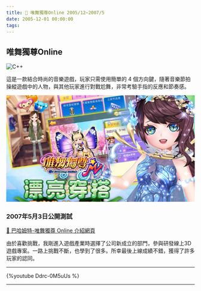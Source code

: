 ```yaml
---
title: 🔗 唯舞獨尊Online 2005/12~2007/5
date: 2005-12-01 00:00:00
tags:
---
```


## 唯舞獨尊Online
![C++](https://img.shields.io/badge/c++-%2300599C.svg?style=for-the-badge&logo=c%2B%2B&logoColor=white)  

這是一款結合時尚的音樂遊戲，玩家只需使用簡單的 4 個方向鍵，隨著音樂節拍操縱遊戲中的人物，與其他玩家進行對戰尬舞，非常考驗手指的反應和節奏感。

![唯舞獨尊Online](../images/we_online.jpeg)

<!-- more -->

### 2007年5月3日公開測試

[🔗 巴哈姆特-唯舞獨尊 Online 介紹網頁](https://acg.gamer.com.tw/acgDetail.php?s=10967)

由於喜歡挑戰，我剛進入遊戲產業時選擇了公司新成立的部門，參與研發線上3D遊戲專案。一路上挑戰不斷，也學到了很多。所幸最後上線成績不錯，獲得了許多玩家的認同。


---

{%youtube Ddrc-0M5uUs %}

---
